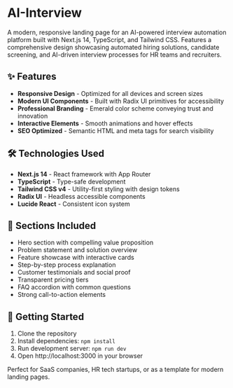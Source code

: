 # AI-Interview
A modern, responsive landing page for an AI-powered interview automation platform built with Next.js 14, TypeScript, and Tailwind CSS. Features a comprehensive design showcasing automated hiring solutions, candidate screening, and AI-driven interview processes for HR teams and recruiters.

## ✨ Features

- **Responsive Design** - Optimized for all devices and screen sizes
- **Modern UI Components** - Built with Radix UI primitives for accessibility
- **Professional Branding** - Emerald color scheme conveying trust and innovation
- **Interactive Elements** - Smooth animations and hover effects
- **SEO Optimized** - Semantic HTML and meta tags for search visibility

## 🛠️ Technologies Used

- **Next.js 14** - React framework with App Router
- **TypeScript** - Type-safe development
- **Tailwind CSS v4** - Utility-first styling with design tokens
- **Radix UI** - Headless accessible components
- **Lucide React** - Consistent icon system

## 📱 Sections Included

- Hero section with compelling value proposition
- Problem statement and solution overview
- Feature showcase with interactive cards
- Step-by-step process explanation
- Customer testimonials and social proof
- Transparent pricing tiers
- FAQ accordion with common questions
- Strong call-to-action elements

## 🚀 Getting Started

1. Clone the repository
2. Install dependencies: `npm install`
3. Run development server: `npm run dev`
4. Open http://localhost:3000 in your browser

Perfect for SaaS companies, HR tech startups, or as a template for modern landing pages.
